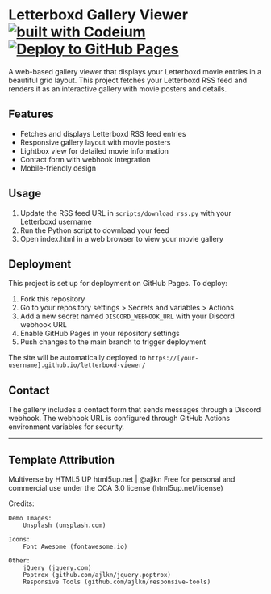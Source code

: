 # Letterboxd Gallery Viewer [![built with Codeium](https://codeium.com/badges/main)](https://codeium.com) [![Deploy to GitHub Pages](https://github.com/michaellambgelo/letterboxd-viewer/actions/workflows/deploy.yml/badge.svg)](https://github.com/michaellambgelo/letterboxd-viewer/actions/workflows/deploy.yml)

A web-based gallery viewer that displays your Letterboxd movie entries in a beautiful grid layout. This project fetches your Letterboxd RSS feed and renders it as an interactive gallery with movie posters and details.

## Features

- Fetches and displays Letterboxd RSS feed entries
- Responsive gallery layout with movie posters
- Lightbox view for detailed movie information
- Contact form with webhook integration
- Mobile-friendly design

## Usage

1. Update the RSS feed URL in `scripts/download_rss.py` with your Letterboxd username
2. Run the Python script to download your feed
3. Open index.html in a web browser to view your movie gallery

## Deployment

This project is set up for deployment on GitHub Pages. To deploy:

1. Fork this repository
2. Go to your repository settings > Secrets and variables > Actions
3. Add a new secret named `DISCORD_WEBHOOK_URL` with your Discord webhook URL
4. Enable GitHub Pages in your repository settings
5. Push changes to the main branch to trigger deployment

The site will be automatically deployed to `https://[your-username].github.io/letterboxd-viewer/`

## Contact

The gallery includes a contact form that sends messages through a Discord webhook. The webhook URL is configured through GitHub Actions environment variables for security.

---

## Template Attribution

Multiverse by HTML5 UP
html5up.net | @ajlkn
Free for personal and commercial use under the CCA 3.0 license (html5up.net/license)

Credits:

    Demo Images:
        Unsplash (unsplash.com)

    Icons:
        Font Awesome (fontawesome.io)

    Other:
        jQuery (jquery.com)
        Poptrox (github.com/ajlkn/jquery.poptrox)
        Responsive Tools (github.com/ajlkn/responsive-tools)
